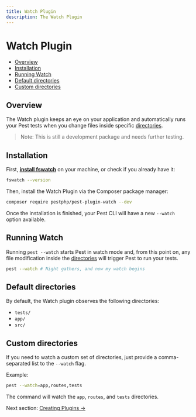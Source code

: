 ```yaml
---
title: Watch Plugin
description: The Watch Plugin
---
```


# Watch Plugin

- [Overview](#overview)
- [Installation](#installation)
- [Running Watch](#running-watch)
- [Default directories](#default-directories)
- [Custom directories](#custom-directories)

<a name="overview"></a>
## Overview

The Watch plugin keeps an eye on your application and automatically runs your Pest tests when you change files inside specific [directories](#default-directories).

> Note: This is still a development package and needs further testing.

<a name="installation"></a>
## Installation

First, [**install fswatch**](https://github.com/emcrisostomo/fswatch#getting-fswatch) on your machine, or check if you already have it:

```bash
fswatch --version
```

Then, install the Watch Plugin via the Composer package manager:

```bash
composer require pestphp/pest-plugin-watch --dev
```

Once the installation is finished, your Pest CLI will have a new `--watch`  option available.

<a name="running-watch"></a>
## Running Watch

Running `pest --watch` starts Pest in watch mode and, from this point on, any file modification inside the [directories](#default-directories) will trigger Pest to run your tests.

```bash
pest --watch # Night gathers, and now my watch begins
```

<a name="default-directories"></a>
## Default directories

By default, the Watch plugin observes the following directories:

- `tests/`
- `app/`
- `src/`

<a name="custom-directories"></a>
## Custom directories

If you need to watch a custom set of directories, just provide a comma-separated list to the `--watch` flag.

Example:

```bash
pest --watch=app,routes,tests
```

The command will watch the `app`, `routes`, and `tests` directories.

Next section: [Creating Plugins →](/docs/plugins/creating-plugins)
